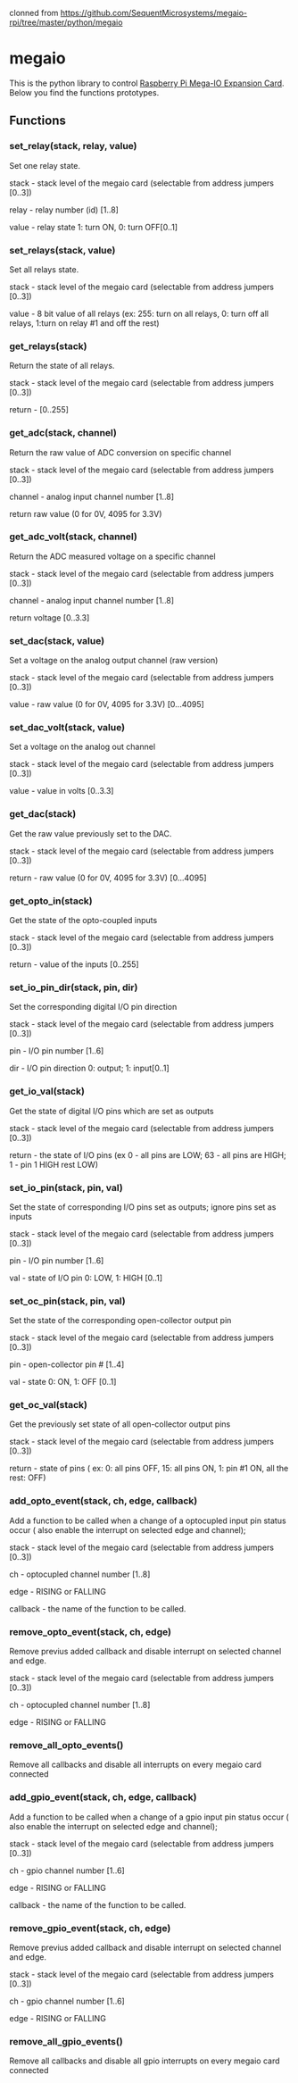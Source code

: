 clonned from https://github.com/SequentMicrosystems/megaio-rpi/tree/master/python/megaio

# megaio

This is the python library to control [Raspberry Pi Mega-IO Expansion Card](https://www.sequentmicrosystems.com/megaio.html).
Below you find the functions prototypes.

## Functions
### set_relay(stack, relay, value)
Set one relay state.

stack - stack level of the megaio card (selectable from address jumpers [0..3])

relay - relay number (id) [1..8]

value - relay state 1: turn ON, 0: turn OFF[0..1]

### set_relays(stack, value)
Set all relays state.

stack - stack level of the megaio card (selectable from address jumpers [0..3])

value - 8 bit value of all relays (ex: 255: turn on all relays, 0: turn off all relays, 1:turn on relay #1 and off the rest)

### get_relays(stack)
Return the state of all relays.

stack - stack level of the megaio card (selectable from address jumpers [0..3])

return - [0..255]

### get_adc(stack, channel)
Return the raw value of ADC conversion on specific channel

stack - stack level of the megaio card (selectable from address jumpers [0..3])

channel - analog input channel number [1..8]

return raw value (0 for 0V, 4095 for 3.3V)

### get_adc_volt(stack, channel)
Return the ADC measured voltage on a specific channel

stack - stack level of the megaio card (selectable from address jumpers [0..3])

channel - analog input channel number [1..8]

return voltage [0..3.3]

### set_dac(stack, value)
Set a voltage on the analog output channel (raw version)

stack - stack level of the megaio card (selectable from address jumpers [0..3])

value - raw value (0 for 0V, 4095 for 3.3V) [0...4095]

### set_dac_volt(stack, value)
Set a voltage on the analog out channel

stack - stack level of the megaio card (selectable from address jumpers [0..3])

value - value in volts [0..3.3]

### get_dac(stack)
Get the raw value previously set to the DAC.

stack - stack level of the megaio card (selectable from address jumpers [0..3])

return - raw value (0 for 0V, 4095 for 3.3V) [0...4095]

### get_opto_in(stack)
Get the state of the opto-coupled inputs

stack - stack level of the megaio card (selectable from address jumpers [0..3])

return - value of the inputs [0..255]

### set_io_pin_dir(stack, pin, dir)
Set the corresponding digital I/O pin direction

stack - stack level of the megaio card (selectable from address jumpers [0..3])

pin - I/O pin number [1..6]

dir - I/O pin direction 0: output; 1: input[0..1]

### get_io_val(stack)
Get the state of digital I/O pins which are set as outputs

stack - stack level of the megaio card (selectable from address jumpers [0..3])

return - the state of I/O pins (ex 0 - all pins are LOW; 63 - all pins are HIGH; 1 - pin 1 HIGH rest LOW)

### set_io_pin(stack, pin, val)
Set the state of corresponding I/O pins set as outputs; ignore pins set as inputs

stack - stack level of the megaio card (selectable from address jumpers [0..3])

pin - I/O pin number [1..6]

val - state of I/O pin 0: LOW, 1: HIGH [0..1]

### set_oc_pin(stack, pin, val)
Set the state of the corresponding open-collector output pin

stack - stack level of the megaio card (selectable from address jumpers [0..3])

pin - open-collector pin # [1..4]

val - state 0: ON, 1: OFF [0..1]

### get_oc_val(stack)
Get the previously set state of all open-collector output pins

stack - stack level of the megaio card (selectable from address jumpers [0..3])

return - state of pins ( ex: 0: all pins OFF, 15: all pins ON, 1:  pin #1 ON, all the rest: OFF)

### add_opto_event(stack, ch, edge, callback)
Add a function to be called when a change of a optocupled input pin status occur ( also enable the interrupt on selected edge and channel);

stack - stack level of the megaio card (selectable from address jumpers [0..3])

ch - optocupled channel number [1..8]

edge - RISING or FALLING

callback - the name of the function to be called.

### remove_opto_event(stack, ch, edge)
Remove previus added callback and disable interrupt on selected channel and edge.

stack - stack level of the megaio card (selectable from address jumpers [0..3])

ch - optocupled channel number [1..8]

edge - RISING or FALLING

### remove_all_opto_events()
Remove all callbacks and disable all interrupts on every megaio card connected

### add_gpio_event(stack, ch, edge, callback)
Add a function to be called when a change of a gpio input pin status occur ( also enable the interrupt on selected edge and channel);

stack - stack level of the megaio card (selectable from address jumpers [0..3])

ch - gpio channel number [1..6]

edge - RISING or FALLING

callback - the name of the function to be called.

### remove_gpio_event(stack, ch, edge)
Remove previus added callback and disable interrupt on selected channel and edge.

stack - stack level of the megaio card (selectable from address jumpers [0..3])

ch - gpio channel number [1..6]

edge - RISING or FALLING

### remove_all_gpio_events()
Remove all callbacks and disable all gpio interrupts on every megaio card connected
